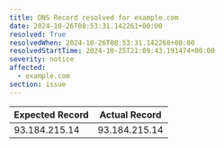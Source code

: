 ```yaml
---
title: DNS Record resolved for example.com
date: 2024-10-26T08:53:31.142261+00:00
resolved: True
resolvedWhen: 2024-10-26T08:53:31.142268+00:00
resolvedStartTime: 2024-10-25T21:09:43.191474+00:00
severity: notice
affected:
  - example.com
section: issue
---
```


| Expected Record  | Actual Record  |
|------------------|----------------|
| 93.184.215.14 | 93.184.215.14 |

